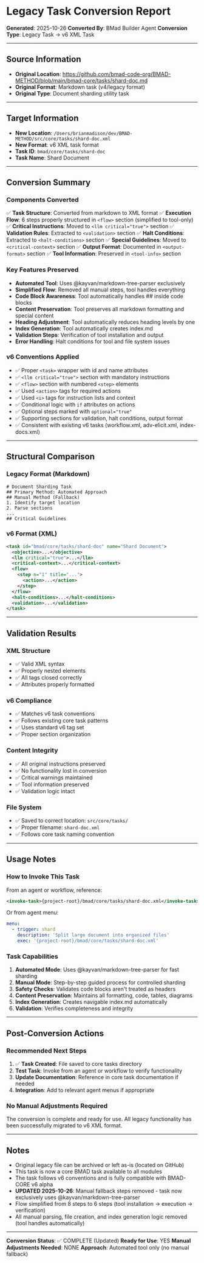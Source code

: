 # Legacy Task Conversion Report

**Generated**: 2025-10-26
**Converted By**: BMad Builder Agent
**Conversion Type**: Legacy Task → v6 XML Task

---

## Source Information

- **Original Location**: https://github.com/bmad-code-org/BMAD-METHOD/blob/main/bmad-core/tasks/shard-doc.md
- **Original Format**: Markdown task (v4/legacy format)
- **Original Type**: Document sharding utility task

---

## Target Information

- **New Location**: `/Users/brianmadison/dev/BMAD-METHOD/src/core/tasks/shard-doc.xml`
- **New Format**: v6 XML task format
- **Task ID**: `bmad/core/tasks/shard-doc`
- **Task Name**: Shard Document

---

## Conversion Summary

### Components Converted

✅ **Task Structure**: Converted from markdown to XML format
✅ **Execution Flow**: 6 steps properly structured in `<flow>` section (simplified to tool-only)
✅ **Critical Instructions**: Moved to `<llm critical="true">` section
✅ **Validation Rules**: Extracted to `<validation>` section
✅ **Halt Conditions**: Extracted to `<halt-conditions>` section
✅ **Special Guidelines**: Moved to `<critical-context>` section
✅ **Output Format**: Documented in `<output-format>` section
✅ **Tool Information**: Preserved in `<tool-info>` section

### Key Features Preserved

- **Automated Tool**: Uses @kayvan/markdown-tree-parser exclusively
- **Simplified Flow**: Removed all manual steps, tool handles everything
- **Code Block Awareness**: Tool automatically handles ## inside code blocks
- **Content Preservation**: Tool preserves all markdown formatting and special content
- **Heading Adjustment**: Tool automatically reduces heading levels by one
- **Index Generation**: Tool automatically creates index.md
- **Validation Steps**: Verification of tool installation and output
- **Error Handling**: Halt conditions for tool and file system issues

### v6 Conventions Applied

- ✅ Proper `<task>` wrapper with id and name attributes
- ✅ `<llm critical="true">` section with mandatory instructions
- ✅ `<flow>` section with numbered `<step>` elements
- ✅ Used `<action>` tags for required actions
- ✅ Used `<i>` tags for instruction lists and context
- ✅ Conditional logic with `if` attributes on actions
- ✅ Optional steps marked with `optional="true"`
- ✅ Supporting sections for validation, halt conditions, output format
- ✅ Consistent with existing v6 tasks (workflow.xml, adv-elicit.xml, index-docs.xml)

---

## Structural Comparison

### Legacy Format (Markdown)

```
# Document Sharding Task
## Primary Method: Automated Approach
## Manual Method (Fallback)
1. Identify target location
2. Parse sections
...
## Critical Guidelines
```

### v6 Format (XML)

```xml
<task id="bmad/core/tasks/shard-doc" name="Shard Document">
  <objective>...</objective>
  <llm critical="true">...</llm>
  <critical-context>...</critical-context>
  <flow>
    <step n="1" title="...">
      <action>...</action>
    </step>
  </flow>
  <halt-conditions>...</halt-conditions>
  <validation>...</validation>
</task>
```

---

## Validation Results

### XML Structure

- ✅ Valid XML syntax
- ✅ Properly nested elements
- ✅ All tags closed correctly
- ✅ Attributes properly formatted

### v6 Compliance

- ✅ Matches v6 task conventions
- ✅ Follows existing core task patterns
- ✅ Uses standard v6 tag set
- ✅ Proper section organization

### Content Integrity

- ✅ All original instructions preserved
- ✅ No functionality lost in conversion
- ✅ Critical warnings maintained
- ✅ Tool information preserved
- ✅ Validation logic intact

### File System

- ✅ Saved to correct location: `src/core/tasks/`
- ✅ Proper filename: `shard-doc.xml`
- ✅ Follows core task naming convention

---

## Usage Notes

### How to Invoke This Task

From an agent or workflow, reference:

```xml
<invoke-task>{project-root}/bmad/core/tasks/shard-doc.xml</invoke-task>
```

Or from agent menu:

```yaml
menu:
  - trigger: shard
    description: 'Split large document into organized files'
    exec: '{project-root}/bmad/core/tasks/shard-doc.xml'
```

### Task Capabilities

1. **Automated Mode**: Uses @kayvan/markdown-tree-parser for fast sharding
2. **Manual Mode**: Step-by-step guided process for controlled sharding
3. **Safety Checks**: Validates code blocks aren't treated as headers
4. **Content Preservation**: Maintains all formatting, code, tables, diagrams
5. **Index Generation**: Creates navigable index.md automatically
6. **Validation**: Verifies completeness and integrity

---

## Post-Conversion Actions

### Recommended Next Steps

1. ✅ **Task Created**: File saved to core tasks directory
2. **Test Task**: Invoke from an agent or workflow to verify functionality
3. **Update Documentation**: Reference in core task documentation if needed
4. **Integration**: Add to relevant agent menus if appropriate

### No Manual Adjustments Required

The conversion is complete and ready for use. All legacy functionality has been successfully migrated to v6 XML format.

---

## Notes

- Original legacy file can be archived or left as-is (located on GitHub)
- This task is now a core BMAD task available to all modules
- The task follows v6 conventions and is fully compatible with BMAD-CORE v6 alpha
- **UPDATED 2025-10-26**: Manual fallback steps removed - task now exclusively uses @kayvan/markdown-tree-parser
- Flow simplified from 8 steps to 6 steps (tool installation → execution → verification)
- All manual parsing, file creation, and index generation logic removed (tool handles automatically)

---

**Conversion Status**: ✅ COMPLETE (Updated)
**Ready for Use**: YES
**Manual Adjustments Needed**: NONE
**Approach**: Automated tool only (no manual fallback)
